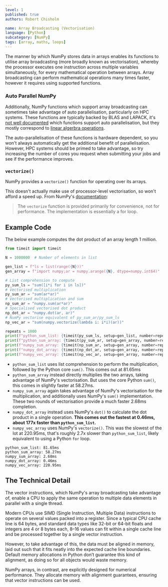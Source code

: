 ```yaml
---
level: 1
published: true
authors: Robert Chisholm

name: Array Broadcasting (Vectorisation)
language: [Python]
subcategory: [NumPy]
tags: [array, maths, loops]
---
```


The manner by which NumPy stores data in arrays enables its functions to utilise array broadcasting (more broadly known as vectorisation), whereby the processor executes one instruction across multiple variables simultaneously, for every mathematical operation between arrays. Array broadcasting can perform mathematical operations many times faster, however it requires using supported functions.

<!--more-->

### Auto Parallel NumPy

<!-- https://superfastpython.com/multithreaded-numpy-functions/ -->
Additionally, NumPy functions which support array broadcasting can sometimes take advantage of auto parallelisation, particularly on HPC systems. These functions are typically backed by BLAS and LAPACK, it's [not well documented](https://superfastpython.com/multithreaded-numpy-functions/) which functions support auto parallelisation, but they mostly correspond to [linear algerbra operations](https://numpy.org/doc/stable/reference/routines.linalg.html).

The auto-parallelisation of these functions is hardware dependent, so you won't always automatically get the additional benefit of parallelisation. However, HPC systems should be primed to take advantage, so try increasing the number of cores you request when submitting your jobs and see if the performance improves.

### `vectorize()`

NumPy provides a `vectorize()` function for operating over its arrays.

This doesn't actually make use of processor-level vectorisation, so won't afford a speed up. From NumPy's [documentation](https://numpy.org/doc/stable/reference/generated/numpy.vectorize.html):

> The `vectorize` function is provided primarily for convenience, not for performance. The implementation is essentially a for loop.

## Example Code

The below example computes the dot product of an array length 1 million.

```python
from timeit import timeit

N = 1000000  # Number of elements in list

gen_list = f"ls = list(range({N}))"
gen_array = f"import numpy;ar = numpy.arange({N}, dtype=numpy.int64)"

# List comprehension to compute
py_sum_ls = "sum([i*i for i in ls])"
# Vectorised multiplication
py_sum_ar = "sum(ar*ar)"
# Vectorised multiplication and sum
np_sum_ar = "numpy.sum(ar*ar)"
# Specialised vectorised dot product
np_dot_ar = "numpy.dot(ar, ar)"
# NumPy vectorise equivalent of py_sum_ar/py_sum_ls
np_vec_ar = "sum(numpy.vectorize(lambda i: i*i)(ar))"

repeats = 1000
print(f"python_sum_list: {timeit(py_sum_ls, setup=gen_list, number=repeats):.2f}ms")
print(f"python_sum_array: {timeit(py_sum_ar, setup=gen_array, number=repeats):.2f}ms")
print(f"numpy_sum_array: {timeit(np_sum_ar, setup=gen_array, number=repeats):.2f}ms")
print(f"numpy_dot_array: {timeit(np_dot_ar, setup=gen_array, number=repeats):.2f}ms")
print(f"numpy_vec_array: {timeit(np_vec_ar, setup=gen_array, number=repeats):.2f}ms")
```

* `python_sum_list` uses list comprehension to perform the multiplication, followed by the Python core `sum()`. This comes out at 81.65ms
* `python_sum_array` instead directly multiplies the two arrays, taking advantage of NumPy's vectorisation. But uses the core Python `sum()`, this comes in slightly faster at 58.27ms.
* `numpy_sum_array` again takes advantage of NumPy's vectorisation for the multiplication, and additionally uses NumPy's `sum()` implementation. These two rounds of vectorisation provide a much faster 2.68ms completion.
* `numpy_dot_array` instead uses NumPy's `dot()` to calculate the dot product in a single operation. **This comes out the fastest at 0.46ms, about 177x faster than `python_sum_list`.**
* `numpy_vec_array` uses NumPy's `vectorize()`. This was the slowest of the lot at 220.95ms, that's roughly 2.7x slower than `python_sum_list`, likely equivalent to using a Python `for` loop.

```output
python_sum_list: 81.65ms
python_sum_array: 58.27ms
numpy_sum_array: 2.68ms
numpy_dot_array: 0.46ms
numpy_vec_array: 220.95ms
```

## The Technical Detail

The vector instructions, which NumPy's array broadcasting take advantage of, enable a CPU to apply the same operation to multiple data elements in parallel with a single thread.

Modern CPUs use SIMD (Single Instruction, Multiple Data) instructions to operate on several values packed into a register. Since a typical CPU cache line is 64 bytes, and standard data types like 32-bit or 64-bit floats and integers are 4 or 8 bytes each, 8–16 values can fit within a single cache line and be processed together by a single vector instruction.

However, to take advantage of this, the data must be aligned in memory, laid out such that it fits neatly into the expected cache line boundaries. Default memory allocations in Python don’t guarantee this kind of alignment, as doing so for all objects would waste memory.

NumPy arrays, in contrast, are explicitly designed for numerical performance. They allocate memory with alignment guarantees, ensuring that vector instructions can be used.
